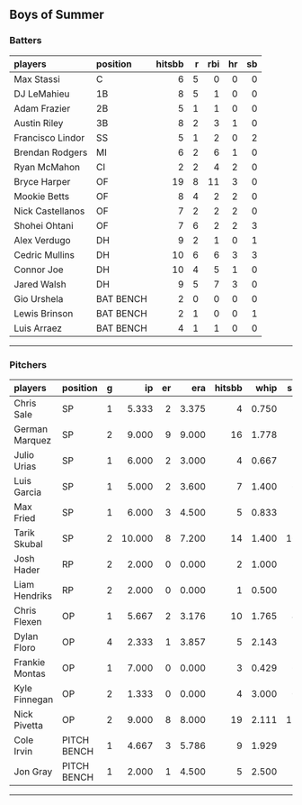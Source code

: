 ## Boys of Summer

### Batters

 
|players          |position  | hitsbb|  r| rbi| hr| sb| 
|:----------------|:---------|------:|--:|---:|--:|--:| 
|Max Stassi       |C         |      6|  5|   0|  0|  0| 
|DJ LeMahieu      |1B        |      8|  5|   1|  0|  0| 
|Adam Frazier     |2B        |      5|  1|   1|  0|  0| 
|Austin Riley     |3B        |      8|  2|   3|  1|  0| 
|Francisco Lindor |SS        |      5|  1|   2|  0|  2| 
|Brendan Rodgers  |MI        |      6|  2|   6|  1|  0| 
|Ryan McMahon     |CI        |      2|  2|   4|  2|  0| 
|Bryce Harper     |OF        |     19|  8|  11|  3|  0| 
|Mookie Betts     |OF        |      8|  4|   2|  2|  0| 
|Nick Castellanos |OF        |      7|  2|   2|  2|  0| 
|Shohei Ohtani    |OF        |      7|  6|   2|  2|  3| 
|Alex Verdugo     |DH        |      9|  2|   1|  0|  1| 
|Cedric Mullins   |DH        |     10|  6|   6|  3|  3| 
|Connor Joe       |DH        |     10|  4|   5|  1|  0| 
|Jared Walsh      |DH        |      9|  5|   7|  3|  0| 
|Gio Urshela      |BAT BENCH |      2|  0|   0|  0|  0| 
|Lewis Brinson    |BAT BENCH |      2|  1|   0|  0|  1| 
|Luis Arraez      |BAT BENCH |      4|  1|   1|  0|  0| 

* * *

### Pitchers

 
|players        |position    |  g|     ip| er|   era| hitsbb|  whip| so|  w| sv| 
|:--------------|:-----------|--:|------:|--:|-----:|------:|-----:|--:|--:|--:| 
|Chris Sale     |SP          |  1|  5.333|  2| 3.375|      4| 0.750|  8|  1|  0| 
|German Marquez |SP          |  2|  9.000|  9| 9.000|     16| 1.778|  5|  0|  0| 
|Julio Urias    |SP          |  1|  6.000|  2| 3.000|      4| 0.667|  7|  1|  0| 
|Luis Garcia    |SP          |  1|  5.000|  2| 3.600|      7| 1.400|  6|  0|  0| 
|Max Fried      |SP          |  1|  6.000|  3| 4.500|      5| 0.833|  5|  0|  0| 
|Tarik Skubal   |SP          |  2| 10.000|  8| 7.200|     14| 1.400| 16|  0|  0| 
|Josh Hader     |RP          |  2|  2.000|  0| 0.000|      2| 1.000|  3|  0|  1| 
|Liam Hendriks  |RP          |  2|  2.000|  0| 0.000|      1| 0.500|  2|  0|  1| 
|Chris Flexen   |OP          |  1|  5.667|  2| 3.176|     10| 1.765|  4|  0|  0| 
|Dylan Floro    |OP          |  4|  2.333|  1| 3.857|      5| 2.143|  2|  1|  2| 
|Frankie Montas |OP          |  1|  7.000|  0| 0.000|      3| 0.429|  6|  1|  0| 
|Kyle Finnegan  |OP          |  2|  1.333|  0| 0.000|      4| 3.000|  0|  0|  1| 
|Nick Pivetta   |OP          |  2|  9.000|  8| 8.000|     19| 2.111| 11|  0|  0| 
|Cole Irvin     |PITCH BENCH |  1|  4.667|  3| 5.786|      9| 1.929|  2|  0|  0| 
|Jon Gray       |PITCH BENCH |  1|  2.000|  1| 4.500|      5| 2.500|  2|  0|  0| 


* * *


